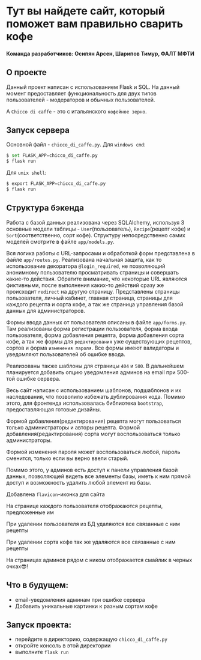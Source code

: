# Тут вы найдете сайт, который поможет вам правильно сварить кофе
#### Команда разработчиков: Осипян Арсен, Шарипов Тимур, ФАЛТ МФТИ

## О проекте
Данный проект написан с использованием Flask и SQL. На данный момент предоставляет функциональность для двух типов пользователей - модераторов и обычных пользователей.

А `Chicco di caffe` - это с итальянского `кофейное зерно`.

## Запуск сервера
Основной файл - `chicco_di_caffe.py`.
Для `windows cmd`:
```python
$ set FLASK_APP=chicco_di_caffe.py
$ flask run
```

Для `unix shell`:
```python
$ export FLASK_APP=chicco_di_caffe.py
$ flask run
```

## Структура бэкенда
Работа с базой данных реализована через SQLAlchemy, используя 3 основные модели таблицы - `User`(пользователь), `Recipe`(рецепт кофе) и `Sort`(соответственно, сорт кофе).
Структуру непосредственно самих моделей смотрите в файле `app/models.py`.

Вся логика работы с URL-запросами и обработкой форм представлена в файле `app/routes.py`. Реализована начальная защита, как то использование декоратора `@login_required`, не позволяющий анонимному пользователю просматривать страницы и совершать какие-то действия. Обратите внимание, что некоторые URL являются фиктивными, после выполнения каких-то действий сразу же происходит `redirect` на другую страницу. 
Представлены страницы пользователя, личный кабинет, главная страница, страницы для каждого рецепта и сорта кофе, а так же страница управления базой данных для администраторов.

Формы ввода данных от пользователя описаны в файле `app/forms.py`. Там реализованы форма регистрации пользователя, форма входа пользователя, форма добавления рецепта, форма добавления сорта кофе, а так же формы для `редактирования` уже существующих рецептов, сортов и форма `изменения пароля`.
Все формы имеют валидаторы и уведомляют пользователей об ошибке ввода.

Реализованы также шаблоны для страницы `404` и `500`. В дальнейшем планируется добавить опцию уведомления админов на email при 500-той ошибке сервера.

Весь сайт написан с использованием шаблонов, подшаблонов и их наследования, что позволило избежать дублирования кода. Помимо этого, для фронтенда использовалась библиотека `bootstrap`, предоставляющая готовые дизайны. 

Формой добавления(редактирования) рецепта могут пользоваться только администраторы и авторы рецепта. Формой добавления(редактирования) сорта могут воспользоваться только администраторы. 

Формой изменения пароля может воспользоваться любой, пароль сменится, только если вы верно ввели старый.

Помимо этого, у админов есть доступ к панели управления базой данных, позволяющей видеть все элементы базы, иметь к ним прямой доступ и возможность удалить любой элемент из базы.

Добавлена `flavicon`-иконка для сайта

На странице каждого пользователя отображаются рецепты, предложенные им

При удалении пользователя из БД удаляются все связанные с ним рецепты

При удалении сорта кофе так же удаляются все связанные с ним рецепты

На страницах админов рядом с ником отображается смайлик в черных очках:sunglasses:!

## Что в будущем:
+ email-уведомления админам при ошибке сервера
+ Добавить уникальные картинки к разным сортам кофе

## Запуск проекта:
+ перейдите в директорию, содержащую `chicco_di_caffe.py`
+ откройте консоль в этой директории
+ выполните `flask run`
